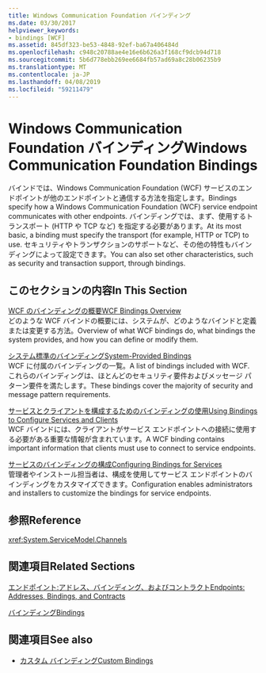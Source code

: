 ```yaml
---
title: Windows Communication Foundation バインディング
ms.date: 03/30/2017
helpviewer_keywords:
- bindings [WCF]
ms.assetid: 845df323-be53-4848-92ef-ba67a406484d
ms.openlocfilehash: c948c20788ae4e16e6b626a3f168cf9dcb94d718
ms.sourcegitcommit: 5b6d778ebb269ee6684fb57ad69a8c28b06235b9
ms.translationtype: MT
ms.contentlocale: ja-JP
ms.lasthandoff: 04/08/2019
ms.locfileid: "59211479"
---
```

# <a name="windows-communication-foundation-bindings"></a><span data-ttu-id="9e34c-102">Windows Communication Foundation バインディング</span><span class="sxs-lookup"><span data-stu-id="9e34c-102">Windows Communication Foundation Bindings</span></span>
<span data-ttu-id="9e34c-103">バインドでは、Windows Communication Foundation (WCF) サービスのエンドポイントが他のエンドポイントと通信する方法を指定します。</span><span class="sxs-lookup"><span data-stu-id="9e34c-103">Bindings specify how a Windows Communication Foundation (WCF) service endpoint communicates with other endpoints.</span></span> <span data-ttu-id="9e34c-104">バインディングでは、まず、使用するトランスポート (HTTP や TCP など) を指定する必要があります。</span><span class="sxs-lookup"><span data-stu-id="9e34c-104">At its most basic, a binding must specify the transport (for example, HTTP or TCP) to use.</span></span> <span data-ttu-id="9e34c-105">セキュリティやトランザクションのサポートなど、その他の特性もバインディングによって設定できます。</span><span class="sxs-lookup"><span data-stu-id="9e34c-105">You can also set other characteristics, such as security and transaction support, through bindings.</span></span>  
  
## <a name="in-this-section"></a><span data-ttu-id="9e34c-106">このセクションの内容</span><span class="sxs-lookup"><span data-stu-id="9e34c-106">In This Section</span></span>  
 [<span data-ttu-id="9e34c-107">WCF のバインディングの概要</span><span class="sxs-lookup"><span data-stu-id="9e34c-107">WCF Bindings Overview</span></span>](../../../docs/framework/wcf/bindings-overview.md)  
 <span data-ttu-id="9e34c-108">どのような WCF バインドの概要には、システムが、どのようなバインドと定義または変更する方法。</span><span class="sxs-lookup"><span data-stu-id="9e34c-108">Overview of what WCF bindings do, what bindings the system provides, and how you can define or modify them.</span></span>  
  
 [<span data-ttu-id="9e34c-109">システム標準のバインディング</span><span class="sxs-lookup"><span data-stu-id="9e34c-109">System-Provided Bindings</span></span>](../../../docs/framework/wcf/system-provided-bindings.md)  
 <span data-ttu-id="9e34c-110">WCF に付属のバインディングの一覧。</span><span class="sxs-lookup"><span data-stu-id="9e34c-110">A list of bindings included with WCF.</span></span> <span data-ttu-id="9e34c-111">これらのバインディングは、ほとんどのセキュリティ要件およびメッセージ パターン要件を満たします。</span><span class="sxs-lookup"><span data-stu-id="9e34c-111">These bindings cover the majority of security and message pattern requirements.</span></span>  
  
 [<span data-ttu-id="9e34c-112">サービスとクライアントを構成するためのバインディングの使用</span><span class="sxs-lookup"><span data-stu-id="9e34c-112">Using Bindings to Configure Services and Clients</span></span>](../../../docs/framework/wcf/using-bindings-to-configure-services-and-clients.md)  
 <span data-ttu-id="9e34c-113">WCF バインドには、クライアントがサービス エンドポイントへの接続に使用する必要がある重要な情報が含まれています。</span><span class="sxs-lookup"><span data-stu-id="9e34c-113">A WCF binding contains important information that clients must use to connect to service endpoints.</span></span>  
  
 [<span data-ttu-id="9e34c-114">サービスのバインディングの構成</span><span class="sxs-lookup"><span data-stu-id="9e34c-114">Configuring Bindings for Services</span></span>](../../../docs/framework/wcf/configuring-bindings-for-wcf-services.md)  
 <span data-ttu-id="9e34c-115">管理者やインストール担当者は、構成を使用してサービス エンドポイントのバインディングをカスタマイズできます。</span><span class="sxs-lookup"><span data-stu-id="9e34c-115">Configuration enables administrators and installers to customize the bindings for service endpoints.</span></span>  
  
## <a name="reference"></a><span data-ttu-id="9e34c-116">参照</span><span class="sxs-lookup"><span data-stu-id="9e34c-116">Reference</span></span>  
 <xref:System.ServiceModel.Channels>  
  
## <a name="related-sections"></a><span data-ttu-id="9e34c-117">関連項目</span><span class="sxs-lookup"><span data-stu-id="9e34c-117">Related Sections</span></span>  
 [<span data-ttu-id="9e34c-118">エンドポイント:アドレス、バインディング、およびコントラクト</span><span class="sxs-lookup"><span data-stu-id="9e34c-118">Endpoints: Addresses, Bindings, and Contracts</span></span>](../../../docs/framework/wcf/feature-details/endpoints-addresses-bindings-and-contracts.md)  
  
 [<span data-ttu-id="9e34c-119">バインディング</span><span class="sxs-lookup"><span data-stu-id="9e34c-119">Bindings</span></span>](../../../docs/framework/wcf/feature-details/bindings.md)  
  
## <a name="see-also"></a><span data-ttu-id="9e34c-120">関連項目</span><span class="sxs-lookup"><span data-stu-id="9e34c-120">See also</span></span>

- [<span data-ttu-id="9e34c-121">カスタム バインディング</span><span class="sxs-lookup"><span data-stu-id="9e34c-121">Custom Bindings</span></span>](../../../docs/framework/wcf/extending/custom-bindings.md)
